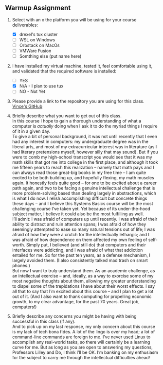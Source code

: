 ## Warmup Assignment

1. Select with an x the platform you will be using for your course deliverables:
    - [x] drexel's tux cluster
    - [ ] WSL on Windows
    - [ ] Orbstack on MacOs
    - [ ] VMWare Fusion
    - [ ] Somthing else (put name here)

2. I have installed my virtual machine, tested it, feel comfortable using it, and validated that the required software is installed:
    - [ ] YES
    - [X] N/A - I plan to use tux
    - [ ] NO - Not Yet

3. Please provide a link to the repository you are using for this class.\
[Vince's GitHub](https://github.com/VinnyBoomBots/cs503)

4. Briefly describe what you want to get out of this class.\
In this course I hope to gain a thorough understanding of what a computer is _actually_ doing when I ask it to do the myriad things I require of it in a given day.
\
To give a bit of personal background, it was not until recently that I even had any interest in computers: my undergraduate degree was in the liberal arts, and most of my extracurricular interest was in literature (as I had literary pretensions myself, however silly that may sound). But if you were to comb my high-school transcript you would see that it was my math skills that got me into college in the first place, and although it took me fifteen years to reach this realization – namely that math pays and I can always read those great-big books in my free time – I am quite excited to be both building up, and hopefully flexing, my math muscles again. It honestly feels quite good – for one to be excited about a career path again, and two to be facing a genuine intellectual challenge that is more problem-solving based than dealing largely in abstractions, which is what I do now. I relish accomplishing difficult but concrete things these days – and I believe this Systems Basics course will be the most challenging course I’ve taken yet. Yet because of its under-the-hood subject matter, I believe it could also be the most fulfilling as well. 
\
I’ll admit: I was afraid of computers up until recently. I was afraid of their ability to distract and ruin attention spans; I was afraid of how they seemingly attempted to ease so many natural tensions out of life; I was afraid of how they were a crutch for the intellectually lethargic; and I was afraid of how dependence on them affected my own feeling of self-worth. Simply put, I believed (and still do) that computers and their interfaces were addicting, and I was afraid of what that addiction entailed for me. So for the past ten years, as a defense mechanism, I largely avoided them. (I also consistently talked mad trash on smart phones.)
\
But now I want to truly understand them. As an academic challenge, as an intellectual exercise – and, ideally, as a way to exorcise some of my most negative thoughts about them, allowing my greater understanding to dispel some of the trepidations I have about their worst effects. I say all that to say that I’m excited about this course – and I plan to get a lot out of it. (And I also want to thank computing for propelling economic growth, to my clear advantage, for the past 70 years. Great job, computers!)
5. Briefly describe any concerns you might be having with being successful in this class (if any).
\
And to pick up on my last response, my only concern about this course is my lack of tech bona fides. A lot of the lingo is over my head; a lot of command-line commands are foreign to me. I’ve never used Linux to accomplish any real-world tasks, so there will certainly be a learning curve for me. But as long as you are open to answering my questions, Professors Lilley and Do, I think I’ll be OK. I’m banking on my enthusiasm for the subject to carry me through the intellectual difficulties ahead!